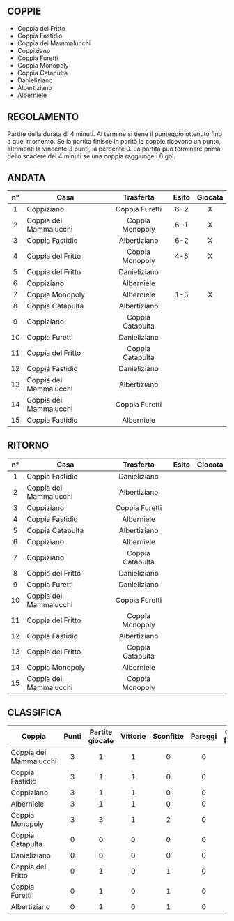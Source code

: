 ## COPPIE

 - Coppia del Fritto
 - Coppia Fastidio
 - Coppia dei Mammalucchi
 - Coppiziano
 - Coppia Furetti
 - Coppia Monopoly
 - Coppia Catapulta
 - Danieliziano
 - Albertiziano
 - Alberniele
 
 
## REGOLAMENTO
Partite della durata di 4 minuti. Al termine si tiene il punteggio ottenuto fino a quel momento.
Se la partita finisce in parità le coppie ricevono un punto, altrimenti la vincente 3 punti, la perdente 0.
La partita può terminare prima dello scadere dei 4 minuti se una coppia raggiunge i 6 gol.

## ANDATA
| n° | Casa | Trasferta | Esito | Giocata
|:-:|----------|:-------------:|:------:|:------:
| 1 | Coppiziano | Coppia Furetti | 6-2 | X
| 2 | Coppia dei Mammalucchi | Coppia Monopoly | 6-1 | X
| 3 | Coppia Fastidio | Albertiziano | 6-2 | X
| 4 | Coppia del Fritto | Coppia Monopoly | 4-6 | X
| 5 | Coppia del Fritto | Danieliziano |  |
| 6 | Coppiziano | Alberniele |  |
| 7 | Coppia Monopoly | Alberniele | 1-5 | X
| 8 | Coppia Catapulta | Albertiziano |  |
| 9 | Coppiziano | Coppia Catapulta |  |
| 10 | Coppia Furetti | Danieliziano |  |
| 11 | Coppia del Fritto | Coppia Catapulta |  |
| 12 | Coppia Fastidio | Danieliziano |  |
| 13 | Coppia dei Mammalucchi | Albertiziano |  |
| 14 | Coppia dei Mammalucchi | Coppia Furetti |  |
| 15 | Coppia Fastidio | Alberniele |  |

## RITORNO
| n° | Casa | Trasferta | Esito | Giocata
|:-:|----------|:-------------:|:------:|:------:
| 1 | Coppia Fastidio | Danieliziano |  |
| 2 | Coppia dei Mammalucchi | Albertiziano |  |
| 3 | Coppiziano | Coppia Furetti |  |
| 4 | Coppia Fastidio | Alberniele |  |
| 5 | Coppia Catapulta | Albertiziano |  |
| 6 | Coppiziano | Alberniele |  |
| 7 | Coppiziano | Coppia Catapulta |  |
| 8 | Coppia del Fritto | Danieliziano |  |
| 9 | Coppia Furetti | Danieliziano |  |
| 10 | Coppia dei Mammalucchi | Coppia Furetti |  |
| 11 | Coppia del Fritto | Coppia Monopoly |  |
| 12 | Coppia Fastidio | Albertiziano |  |
| 13 | Coppia del Fritto | Coppia Catapulta |  |
| 14 | Coppia Monopoly | Alberniele |  |
| 15 | Coppia dei Mammalucchi | Coppia Monopoly |  |

## CLASSIFICA
| Coppia | Punti | Partite giocate | Vittorie | Sconfitte | Pareggi | Gol fatti | Gol subiti | Differenza reti
|--------|:-----:|:--------:|:--------:|:--------:|:--------:|:--------:|:--------:|:--------:|
|Coppia dei Mammalucchi | 3 | 1 | 1 | 0 | 0 | 6 | 1 | 5
|Coppia Fastidio | 3 | 1 | 1 | 0 | 0 | 6 | 2 | 4
|Coppiziano | 3 | 1 | 1 | 0 | 0 | 6 | 2 | 4
|Alberniele | 3 | 1 | 1 | 0 | 0 | 5 | 1 | 4
|Coppia Monopoly | 3 | 3 | 1 | 2 | 0 | 8 | 15 | -7
|Coppia Catapulta | 0 | 0 | 0 | 0 | 0 | 0 | 0 | 0
|Danieliziano | 0 | 0 | 0 | 0 | 0 | 0 | 0 | 0
|Coppia del Fritto | 0 | 1 | 0 | 1 | 0 | 4 | 6 | -2
|Coppia Furetti | 0 | 1 | 0 | 1 | 0 | 2 | 6 | -4
|Albertiziano | 0 | 1 | 0 | 1 | 0 | 2 | 6 | -4

